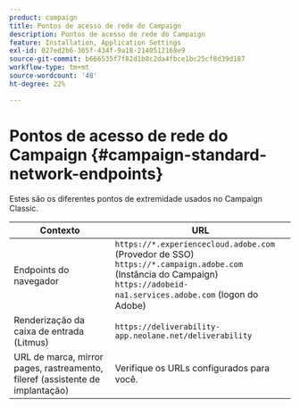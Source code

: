 ```yaml
---
product: campaign
title: Pontos de acesso de rede do Campaign
description: Pontos de acesso de rede do Campaign
feature: Installation, Application Settings
exl-id: 027ed2b6-365f-434f-9a18-2140512168e9
source-git-commit: b666535f7f82d1b8c2da4fbce1bc25cf8d39d187
workflow-type: tm+mt
source-wordcount: '48'
ht-degree: 22%

---
```


# Pontos de acesso de rede do Campaign {#campaign-standard-network-endpoints}



Estes são os diferentes pontos de extremidade usados no Campaign Classic.

| Contexto | URL |
|--- |--- |
| Endpoints do navegador | `https://*.experiencecloud.adobe.com` (Provedor de SSO)<br>`https://*.campaign.adobe.com` (Instância do Campaign)<br>`https://adobeid-na1.services.adobe.com` (logon do Adobe) |
| Renderização da caixa de entrada (Litmus) | `https://deliverability-app.neolane.net/deliverability` |
| URL de marca, mirror pages, rastreamento, fileref (assistente de implantação) | Verifique os URLs configurados para você. |

